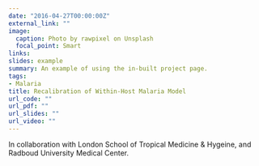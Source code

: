 ```yaml
---
date: "2016-04-27T00:00:00Z"
external_link: ""
image:
  caption: Photo by rawpixel on Unsplash
  focal_point: Smart
links:
slides: example
summary: An example of using the in-built project page.
tags:
- Malaria
title: Recalibration of Within-Host Malaria Model
url_code: ""
url_pdf: ""
url_slides: ""
url_video: ""
---
```


In collaboration with London School of Tropical Medicine & Hygeine, and Radboud University Medical Center.